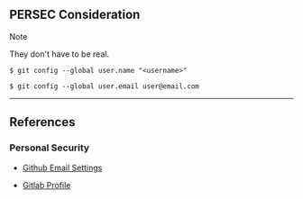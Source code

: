 ## PERSEC Consideration

> [!NOTE]
> They don't have to be real.

```
$ git config --global user.name "<username>"

$ git config --global user.email user@email.com
```

---
## References

### Personal Security

- [Github Email Settings](https://github.com/settings/emails)

- [Gitlab Profile](https://gitlab.com/-/profile)
